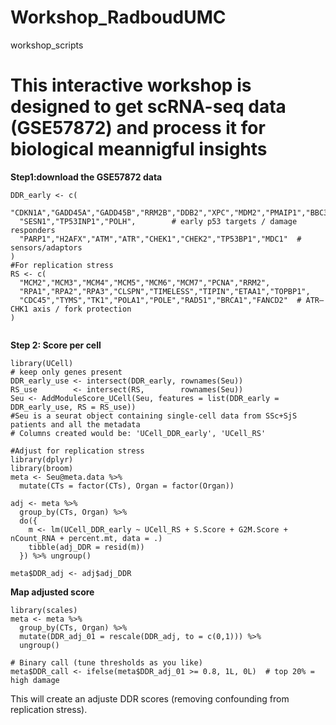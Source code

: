 # Workshop_RadboudUMC
workshop_scripts

# This interactive workshop is designed to get scRNA-seq data (GSE57872) and process it for biological meannigful insights



**Step1:download the GSE57872 data**

```{r}
DDR_early <- c(
  "CDKN1A","GADD45A","GADD45B","RRM2B","DDB2","XPC","MDM2","PMAIP1","BBC3",
  "SESN1","TP53INP1","POLH",        # early p53 targets / damage responders
  "PARP1","H2AFX","ATM","ATR","CHEK1","CHEK2","TP53BP1","MDC1"  # sensors/adaptors
)
#For replication stress
RS <- c(
  "MCM2","MCM3","MCM4","MCM5","MCM6","MCM7","PCNA","RRM2",
  "RPA1","RPA2","RPA3","CLSPN","TIMELESS","TIPIN","ETAA1","TOPBP1",
  "CDC45","TYMS","TK1","POLA1","POLE","RAD51","BRCA1","FANCD2"  # ATR–CHK1 axis / fork protection
)


```


**Step 2: Score per cell**

```{r}
library(UCell)
# keep only genes present
DDR_early_use <- intersect(DDR_early, rownames(Seu))
RS_use        <- intersect(RS,        rownames(Seu))
Seu <- AddModuleScore_UCell(Seu, features = list(DDR_early = DDR_early_use, RS = RS_use))
#Seu is a seurat object containing single-cell data from SSc+SjS patients and all the metadata
# Columns created would be: 'UCell_DDR_early', 'UCell_RS'

#Adjust for replication stress
library(dplyr)
library(broom)
meta <- Seu@meta.data %>%
  mutate(CTs = factor(CTs), Organ = factor(Organ))

adj <- meta %>%
  group_by(CTs, Organ) %>%
  do({
    m <- lm(UCell_DDR_early ~ UCell_RS + S.Score + G2M.Score + nCount_RNA + percent.mt, data = .)
    tibble(adj_DDR = resid(m))
  }) %>% ungroup()

meta$DDR_adj <- adj$adj_DDR

```
  
**Map adjusted score**
```{r}
library(scales)
meta <- meta %>%
  group_by(CTs, Organ) %>%
  mutate(DDR_adj_01 = rescale(DDR_adj, to = c(0,1))) %>%
  ungroup()

# Binary call (tune thresholds as you like)
meta$DDR_call <- ifelse(meta$DDR_adj_01 >= 0.8, 1L, 0L)  # top 20% = high damage

```
This will create an adjuste DDR scores (removing confounding from replication stress). 

